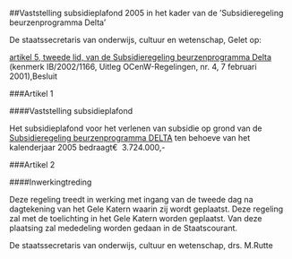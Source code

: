 <meta http-equiv='Content-Type' content='text/html; charset=utf-8' />

##Vaststelling subsidieplafond 2005 in het kader van de ’Subsidieregeling beurzenprogramma Delta’

De staatssecretaris van onderwijs, cultuur en wetenschap,
Gelet op:

[artikel 5, tweede lid, van de Subsidieregeling beurzenprogramma Delta](../../../../../../../../../../../../ministeriele-regeling/subsidieregeling/beurzenprogramma/delta/BWBR0012195/README.md) (kenmerk IB/2002/1166, Uitleg OCenW-Regelingen, nr. 4, 7 februari 2001),Besluit

###Artikel 1 

####Vaststelling subsidieplafond

Het subsidieplafond voor het verlenen van subsidie op grond van de [Subsidieregeling beurzenprogramma DELTA](../../../../../../../../../../../../ministeriele-regeling/subsidieregeling/beurzenprogramma/delta/BWBR0012195/README.md) ten behoeve van het kalenderjaar 2005 bedraagt€  3.724.000,-

###Artikel 2 

####Inwerkingtreding

Deze regeling treedt in werking met ingang van de tweede dag na dagtekening van het Gele Katern waarin zij wordt geplaatst.
Deze regeling zal met de toelichting in het Gele Katern worden geplaatst. Van deze plaatsing zal mededeling worden gedaan in de Staatscourant.

De 
staatssecretaris van onderwijs, cultuur en wetenschap, 
drs. M.Rutte
